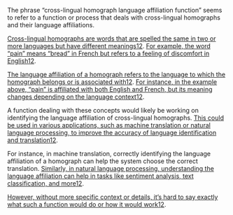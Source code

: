 The phrase “cross-lingual homograph language affiliation function” seems to refer to a function or process that deals with cross-lingual homographs and their language affiliations.

[Cross-lingual homographs are words that are spelled the same in two or more languages but have different meanings](https://www.cambridge.org/core/journals/bilingualism-language-and-cognition/article/abs/letter-detection-for-homographs-with-different-meanings-in-different-language-texts/CDA9FE3A6733B4CB20A702986C3B1E73)[1](https://www.cambridge.org/core/journals/bilingualism-language-and-cognition/article/abs/letter-detection-for-homographs-with-different-meanings-in-different-language-texts/CDA9FE3A6733B4CB20A702986C3B1E73)[2](https://www.cambridge.org/core/journals/bilingualism-language-and-cognition/article/abs/crosslinguistic-activation-in-bilingual-sentence-processing-the-role-of-word-class-meaning/469744D3A2EC16032C5BABCAD001FF2F). [For example, the word “pain” means “bread” in French but refers to a feeling of discomfort in English](https://www.cambridge.org/core/journals/bilingualism-language-and-cognition/article/abs/letter-detection-for-homographs-with-different-meanings-in-different-language-texts/CDA9FE3A6733B4CB20A702986C3B1E73)[1](https://www.cambridge.org/core/journals/bilingualism-language-and-cognition/article/abs/letter-detection-for-homographs-with-different-meanings-in-different-language-texts/CDA9FE3A6733B4CB20A702986C3B1E73)[2](https://www.cambridge.org/core/journals/bilingualism-language-and-cognition/article/abs/crosslinguistic-activation-in-bilingual-sentence-processing-the-role-of-word-class-meaning/469744D3A2EC16032C5BABCAD001FF2F).

[The language affiliation of a homograph refers to the language to which the homograph belongs or is associated with](https://www.cambridge.org/core/journals/bilingualism-language-and-cognition/article/abs/letter-detection-for-homographs-with-different-meanings-in-different-language-texts/CDA9FE3A6733B4CB20A702986C3B1E73)[1](https://www.cambridge.org/core/journals/bilingualism-language-and-cognition/article/abs/letter-detection-for-homographs-with-different-meanings-in-different-language-texts/CDA9FE3A6733B4CB20A702986C3B1E73)[2](https://www.cambridge.org/core/journals/bilingualism-language-and-cognition/article/abs/crosslinguistic-activation-in-bilingual-sentence-processing-the-role-of-word-class-meaning/469744D3A2EC16032C5BABCAD001FF2F). [For instance, in the example above, “pain” is affiliated with both English and French, but its meaning changes depending on the language context](https://www.cambridge.org/core/journals/bilingualism-language-and-cognition/article/abs/letter-detection-for-homographs-with-different-meanings-in-different-language-texts/CDA9FE3A6733B4CB20A702986C3B1E73)[1](https://www.cambridge.org/core/journals/bilingualism-language-and-cognition/article/abs/letter-detection-for-homographs-with-different-meanings-in-different-language-texts/CDA9FE3A6733B4CB20A702986C3B1E73)[2](https://www.cambridge.org/core/journals/bilingualism-language-and-cognition/article/abs/crosslinguistic-activation-in-bilingual-sentence-processing-the-role-of-word-class-meaning/469744D3A2EC16032C5BABCAD001FF2F).

A function dealing with these concepts would likely be working on identifying the language affiliation of cross-lingual homographs. [This could be used in various applications, such as machine translation or natural language processing, to improve the accuracy of language identification and translation](https://www.cambridge.org/core/journals/bilingualism-language-and-cognition/article/abs/letter-detection-for-homographs-with-different-meanings-in-different-language-texts/CDA9FE3A6733B4CB20A702986C3B1E73)[1](https://www.cambridge.org/core/journals/bilingualism-language-and-cognition/article/abs/letter-detection-for-homographs-with-different-meanings-in-different-language-texts/CDA9FE3A6733B4CB20A702986C3B1E73)[2](https://www.cambridge.org/core/journals/bilingualism-language-and-cognition/article/abs/crosslinguistic-activation-in-bilingual-sentence-processing-the-role-of-word-class-meaning/469744D3A2EC16032C5BABCAD001FF2F).

For instance, in machine translation, correctly identifying the language affiliation of a homograph can help the system choose the correct translation. [Similarly, in natural language processing, understanding the language affiliation can help in tasks like sentiment analysis, text classification, and more](https://www.cambridge.org/core/journals/bilingualism-language-and-cognition/article/abs/letter-detection-for-homographs-with-different-meanings-in-different-language-texts/CDA9FE3A6733B4CB20A702986C3B1E73)[1](https://www.cambridge.org/core/journals/bilingualism-language-and-cognition/article/abs/letter-detection-for-homographs-with-different-meanings-in-different-language-texts/CDA9FE3A6733B4CB20A702986C3B1E73)[2](https://www.cambridge.org/core/journals/bilingualism-language-and-cognition/article/abs/crosslinguistic-activation-in-bilingual-sentence-processing-the-role-of-word-class-meaning/469744D3A2EC16032C5BABCAD001FF2F).

[However, without more specific context or details, it’s hard to say exactly what such a function would do or how it would work](https://www.cambridge.org/core/journals/bilingualism-language-and-cognition/article/abs/letter-detection-for-homographs-with-different-meanings-in-different-language-texts/CDA9FE3A6733B4CB20A702986C3B1E73)[1](https://www.cambridge.org/core/journals/bilingualism-language-and-cognition/article/abs/letter-detection-for-homographs-with-different-meanings-in-different-language-texts/CDA9FE3A6733B4CB20A702986C3B1E73)[2](https://www.cambridge.org/core/journals/bilingualism-language-and-cognition/article/abs/crosslinguistic-activation-in-bilingual-sentence-processing-the-role-of-word-class-meaning/469744D3A2EC16032C5BABCAD001FF2F).